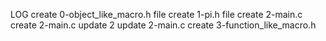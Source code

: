 LOG
create 0-object_like_macro.h file
create 1-pi.h file
create 2-main.c
create 2-main.c
update 2
update 2-main.c
create 3-function_like_macro.h
